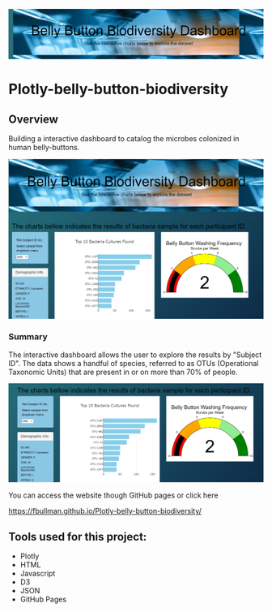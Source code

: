 ![this is an image](https://github.com/Fbullman/Plotly-belly-button-biodiversity/blob/main/Dashboard1.png)
# Plotly-belly-button-biodiversity
## Overview

Building a interactive dashboard to catalog the microbes colonized in human belly-buttons. 

![This is an image](https://github.com/Fbullman/Plotly-belly-button-biodiversity/blob/main/Dashboard.png)

### Summary
The interactive dashboard allows the user to explore the results by "Subject ID". The data shows a handful of species, referred to as OTUs (Operational Taxonomic Units) that are present in or on more than 70% of people.

![This is an image](https://github.com/Fbullman/Plotly-belly-button-biodiversity/blob/main/Charts.png)

You can access the website though GitHub pages or click here

https://fbullman.github.io/Plotly-belly-button-biodiversity/


## Tools used for this project:
* Plotly
* HTML
* Javascript
* D3
* JSON
* GitHub Pages
